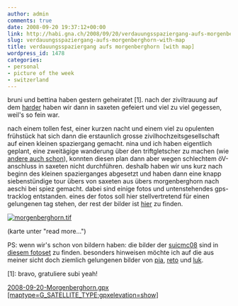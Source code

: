 ```yaml
---
author: admin
comments: true
date: 2008-09-20 19:37:12+00:00
link: http://habi.gna.ch/2008/09/20/verdauungsspaziergang-aufs-morgenberghorn-with-map/
slug: verdauungsspaziergang-aufs-morgenberghorn-with-map
title: verdauungsspaziergang aufs morgenberghorn [with map]
wordpress_id: 1478
categories:
- personal
- picture of the week
- switzerland
---
```


bruni und bettina haben gestern geheiratet [1]. nach der ziviltrauung auf dem [harder](http://habi.gna.ch/2008/09/19/der-zweite-brautstrauss/) haben wir dann in saxeten gefeiert und viel zu viel gegessen, weil's so fein war.




nach einem tollen fest, einer kurzen nacht und einem viel zu opulenten frühstück hat sich dann die erstaunlich grosse zivilhochzeitsgesellschaft auf einen kleinen spaziergang gemacht. nina und ich haben eigentlich geplant, eine zweitägige wanderung über den triftgletscher zu machen (wie [andere auch schon](http://www.borniert.com/2008/09/14/stau-vor-der-triftbrucke/)), konnten diesen plan dann aber wegen schlechtem öV-anschluss in saxeten nicht durchführen. deshalb haben wir uns kurz nach beginn des kleinen spazierganges abgesetzt und haben dann eine knapp siebenstündige tour übers von saxeten aus übers morgenberghorn nach aeschi bei spiez gemacht. dabei sind einige fotos und untenstehendes gps-tracklog entstanden. eines der fotos soll hier stellvertretend für einen gelungenen tag stehen, der rest der bilder ist [hier](http://habi.gna.ch/pictures/set.php?id=72157607392702458&title=Morgenberghorn) zu finden.





    







  [![morgenberghorn.tif](http://habi.gna.ch/wp-content/uploads/2008/09/morgenberghorn1.jpg)](http://habi.gna.ch/wp-content/uploads/2008/09/morgenberghorn.jpg)






  (karte unter "read more...")





PS: wenn wir's schon von bildern haben: die bilder der [suicmc08](http://habi.gna.ch/?s=suicmc08) sind in [diesem fotoset](http://habi.gna.ch/pictures/set.php?id=72157607328809701&title=SUICMC08) zu finden. besonders hinweisen möchte ich auf die aus meiner sicht doch ziemlich gelungenen bilder von [pia](http://flickr.com/photos/habi/2863549938), [reto](http://flickr.com/photos/habi/2863544010) und [luk](http://flickr.com/photos/habi/2862715821).




[1]: bravo, gratuliere subi yeah!


<!-- more -->


  [2008-09-20-Morgenberghorn.gpx [maptype=G_SATELLITE_TYPE;gpxelevation=show]](http://habi.gna.ch/wp-content/uploads/2008/09/2008-09-20-morgenberghorn.gpx)




